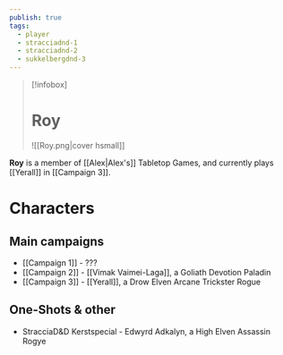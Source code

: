 ```yaml
---
publish: true
tags:
  - player
  - stracciadnd-1
  - stracciadnd-2
  - sukkelbergdnd-3
---
```

> [!infobox]  
> # Roy
> ![[Roy.png|cover hsmall]]  

**Roy** is a member of [[Alex|Alex's]] Tabletop Games, and currently plays [[Yerall]] in [[Campaign 3]].
# Characters
## Main campaigns
- [[Campaign 1]] - ???
- [[Campaign 2]] - [[Vimak Vaimei-Laga]], a Goliath Devotion Paladin
- [[Campaign 3]] - [[Yerall]], a Drow Elven Arcane Trickster Rogue
## One-Shots & other
- StracciaD&D Kerstspecial - Edwyrd Adkalyn, a High Elven Assassin Rogye